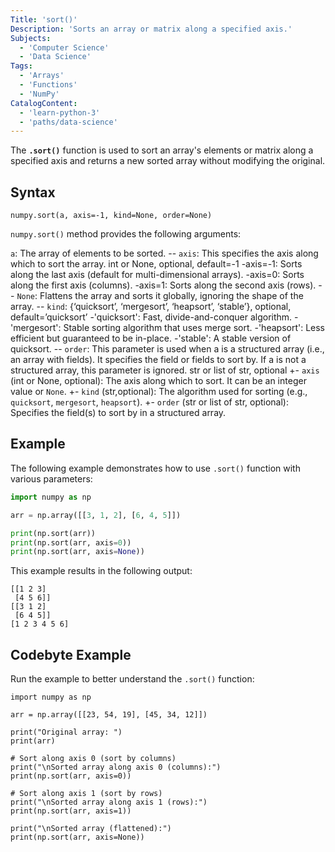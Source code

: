 ```yaml
---
Title: 'sort()'
Description: 'Sorts an array or matrix along a specified axis.'
Subjects:
  - 'Computer Science'
  - 'Data Science'
Tags:
  - 'Arrays'
  - 'Functions'
  - 'NumPy'
CatalogContent:
  - 'learn-python-3'
  - 'paths/data-science'
---
```


The **`.sort()`** function is used to sort an array's elements or matrix along a specified axis and returns a new sorted array without modifying the original.

## Syntax

```pseudo
numpy.sort(a, axis=-1, kind=None, order=None)
```

`numpy.sort()` method provides the following arguments:

`a`: The array of elements to be sorted.
-- `axis`: This specifies the axis along which to sort the array. int or None, optional, default=-1
-axis=-1: Sorts along the last axis (default for multi-dimensional arrays).
-axis=0: Sorts along the first axis (columns).
-axis=1: Sorts along the second axis (rows).
-- `None`: Flattens the array and sorts it globally, ignoring the shape of the array.
-- `kind`: {‘quicksort’, ‘mergesort’, ‘heapsort’, ‘stable’}, optional, default=’quicksort’
-'quicksort': Fast, divide-and-conquer algorithm.
-'mergesort': Stable sorting algorithm that uses merge sort.
-'heapsort': Less efficient but guaranteed to be in-place.
-'stable': A stable version of quicksort.
-- `order`: This parameter is used when a is a structured array (i.e., an array with fields). It specifies the field or fields to sort by. If a is not a structured array, this parameter is ignored. str or list of str, optional
+- `axis` (int or None, optional): The axis along which to sort. It can be an integer value or `None`.
+- `kind` (str,optional): The algorithm used for sorting (e.g., `quicksort`, `mergesort`, `heapsort`).
+- `order` (str or list of str, optional): Specifies the field(s) to sort by in a structured array.

## Example 

The following example demonstrates how to use `.sort()` function with various parameters:

```py
import numpy as np

arr = np.array([[3, 1, 2], [6, 4, 5]])

print(np.sort(arr))
print(np.sort(arr, axis=0))
print(np.sort(arr, axis=None))
```

This example results in the following output:

```shell
[[1 2 3]
 [4 5 6]]
[[3 1 2]
 [6 4 5]]
[1 2 3 4 5 6]
```

## Codebyte Example

Run the example to better understand the `.sort()` function:

```codebyte/python
import numpy as np

arr = np.array([[23, 54, 19], [45, 34, 12]])

print("Original array: ")
print(arr)

# Sort along axis 0 (sort by columns)
print("\nSorted array along axis 0 (columns):")
print(np.sort(arr, axis=0))

# Sort along axis 1 (sort by rows)
print("\nSorted array along axis 1 (rows):")
print(np.sort(arr, axis=1))

print("\nSorted array (flattened):")
print(np.sort(arr, axis=None))

```